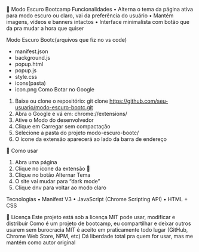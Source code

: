 🌙 Modo Escuro Bootcamp
Funcionalidades
•	Alterna o tema da página ativa para modo escuro ou claro, vai da preferência do usuário
•	Mantém imagens, vídeos e banners intactos
•	Interface minimalista com botão que da pra mudar a hora que quiser

Modo Escuro Bootc(arquivos que fiz no vs code)
- manifest.json
- background.js
- popup.html
- popup.js
- style.css
- icons(pasta)
- icon.png
Como Botar no Google

1.	Baixe ou clone o repositório: git clone https://github.com/seu-usuario/modo-escuro-bootc.git
2.	Abra o Google e vá em: chrome://extensions/
3.	Ative o Modo do desenvolvedor 
4.	Clique em Carregar sem compactação
5.	Selecione a pasta do projeto modo-escuro-bootc/
6.	O ícone da extensão aparecerá ao lado da barra de endereço

🚀 Como usar

1.	Abra uma página
2.	Clique no ícone da extensão 🌙
3.	Clique no botão Alternar Tema
4.	O site vai mudar para “dark mode”
5.	Clique dnv para voltar ao modo claro

Tecnologias
•	Manifest V3
•	JavaScript (Chrome Scripting API)
•	HTML + CSS

📜 Licença
Este projeto está sob a licença MIT pode usar, modificar e distribuir
Como é um projeto de bootcamp, eu compartilhar e deixar outros usarem sem burocracia
MIT é aceito em praticamente todo lugar (GitHub, Chrome Web Store, NPM, etc)
Dá liberdade total pra quem for usar, mas me mantém como autor original
